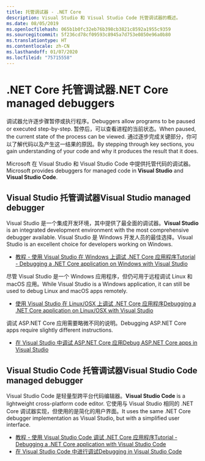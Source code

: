 ```yaml
---
title: 托管调试器 - .NET Core
description: Visual Studio 和 Visual Studio Code 托管调试器的概述。
ms.date: 08/05/2019
ms.openlocfilehash: 065b1b0fc32eb76b398cb3821c8592a1955c9359
ms.sourcegitcommit: 5f236cd78cf09593c8945a7d753e0850e96a0b80
ms.translationtype: HT
ms.contentlocale: zh-CN
ms.lasthandoff: 01/07/2020
ms.locfileid: "75715558"
---
```

# <a name="net-core-managed-debuggers"></a><span data-ttu-id="aa98a-103">.NET Core 托管调试器</span><span class="sxs-lookup"><span data-stu-id="aa98a-103">.NET Core managed debuggers</span></span>

<span data-ttu-id="aa98a-104">调试器允许逐步骤暂停或执行程序。</span><span class="sxs-lookup"><span data-stu-id="aa98a-104">Debuggers allow programs to be paused or executed step-by-step.</span></span> <span data-ttu-id="aa98a-105">暂停后，可以查看进程的当前状态。</span><span class="sxs-lookup"><span data-stu-id="aa98a-105">When paused, the current state of the process can be viewed.</span></span> <span data-ttu-id="aa98a-106">通过逐步完成关键部分，你可以了解代码以及产生这一结果的原因。</span><span class="sxs-lookup"><span data-stu-id="aa98a-106">By stepping through key sections, you gain understanding of your code and why it produces the result that it does.</span></span>

<span data-ttu-id="aa98a-107">Microsoft 在  Visual Studio 和  Visual Studio Code 中提供托管代码的调试器。</span><span class="sxs-lookup"><span data-stu-id="aa98a-107">Microsoft provides debuggers for managed code in **Visual Studio** and **Visual Studio Code**.</span></span>

## <a name="visual-studio-managed-debugger"></a><span data-ttu-id="aa98a-108">Visual Studio 托管调试器</span><span class="sxs-lookup"><span data-stu-id="aa98a-108">Visual Studio managed debugger</span></span>

<span data-ttu-id="aa98a-109"> Visual Studio 是一个集成开发环境，其中提供了最全面的调试器。</span><span class="sxs-lookup"><span data-stu-id="aa98a-109">**Visual Studio** is an integrated development environment with the most comprehensive debugger available.</span></span> <span data-ttu-id="aa98a-110">Visual Studio 是 Windows 开发人员的最佳选择。</span><span class="sxs-lookup"><span data-stu-id="aa98a-110">Visual Studio is an excellent choice for developers working on Windows.</span></span>

- [<span data-ttu-id="aa98a-111">教程 - 使用 Visual Studio 在 Windows 上调试 .NET Core 应用程序</span><span class="sxs-lookup"><span data-stu-id="aa98a-111">Tutorial - Debugging a .NET Core application on Windows with Visual Studio</span></span>](../tutorials/debugging-with-visual-studio.md)

<span data-ttu-id="aa98a-112">尽管 Visual Studio 是一个 Windows 应用程序，但仍可用于远程调试 Linux 和 macOS 应用。</span><span class="sxs-lookup"><span data-stu-id="aa98a-112">While Visual Studio is a Windows application, it can still be used to debug Linux and macOS apps remotely.</span></span>

- [<span data-ttu-id="aa98a-113">使用 Visual Studio 在 Linux/OSX 上调试 .NET Core 应用程序</span><span class="sxs-lookup"><span data-stu-id="aa98a-113">Debugging a .NET Core application on Linux/OSX with Visual Studio</span></span>](https://github.com/Microsoft/MIEngine/wiki/Offroad-Debugging-of-.NET-Core-on-Linux---OSX-from-Visual-Studio)

 <span data-ttu-id="aa98a-114">调试 ASP.NET Core 应用需要略微不同的说明。</span><span class="sxs-lookup"><span data-stu-id="aa98a-114">Debugging ASP.NET Core apps require slightly different instructions.</span></span>

- [<span data-ttu-id="aa98a-115">在 Visual Studio 中调试 ASP.NET Core 应用</span><span class="sxs-lookup"><span data-stu-id="aa98a-115">Debug ASP.NET Core apps in Visual Studio</span></span>](/visualstudio/debugger/how-to-enable-debugging-for-aspnet-applications#debug-aspnet-core-apps)

## <a name="visual-studio-code-managed-debugger"></a><span data-ttu-id="aa98a-116">Visual Studio Code 托管调试器</span><span class="sxs-lookup"><span data-stu-id="aa98a-116">Visual Studio Code managed debugger</span></span>

<span data-ttu-id="aa98a-117"> Visual Studio Code 是轻量型跨平台代码编辑器。</span><span class="sxs-lookup"><span data-stu-id="aa98a-117">**Visual Studio Code** is a lightweight cross-platform code editor.</span></span> <span data-ttu-id="aa98a-118">它使用与 Visual Studio 相同的 .NET Core 调试器实现，但使用的是简化的用户界面。</span><span class="sxs-lookup"><span data-stu-id="aa98a-118">It uses the same .NET Core debugger implementation as Visual Studio, but with a simplified user interface.</span></span>

- [<span data-ttu-id="aa98a-119">教程 - 使用 Visual Studio Code 调试 .NET Core 应用程序</span><span class="sxs-lookup"><span data-stu-id="aa98a-119">Tutorial - Debugging a .NET Core application with Visual Studio Code</span></span>](../tutorials/with-visual-studio-code.md#debug)
- [<span data-ttu-id="aa98a-120">在 Visual Studio Code 中进行调试</span><span class="sxs-lookup"><span data-stu-id="aa98a-120">Debugging in Visual Studio Code</span></span>](https://code.visualstudio.com/docs/editor/debugging)
